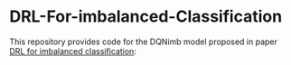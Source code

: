 # DRL-For-imbalanced-Classification

This repository provides code for the DQNimb model proposed in paper [DRL for imbalanced classification](https://arxiv.org/abs/1901.01379?context=cs.LG):

